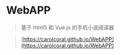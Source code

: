 # WebAPP

> 基于 html5 和 Vue.js 的手机小说阅读器 

> [https://carolcoral.github.io/WebAPP](https://carolcoral.github.io/WebAPP)
